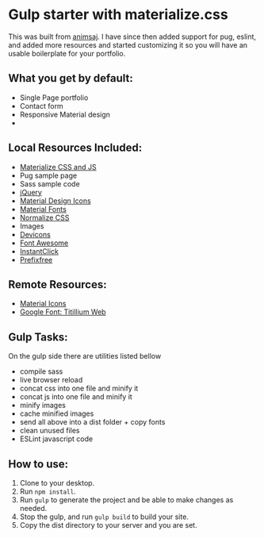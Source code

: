 # Gulp starter with materialize.css

This was built from [animsaj](https://github.com/animsaj/gulp-materialize-starter). I have since then added support for pug, eslint, and added more resources and started customizing it so you will have an usable boilerplate for your portfolio.

## What you get by default:

- Single Page portfolio
- Contact form
- Responsive Material design
- 
## Local Resources Included:

- [Materialize CSS and JS](http://materializecss.com/)
- Pug sample page
- Sass sample code
- [jQuery](https://jquery.com/)
- [Material Design Icons](https://materialdesignicons.com/)
- [Material Fonts](https://www.google.com/fonts/specimen/Roboto)
- [Normalize CSS](https://necolas.github.io/normalize.css/)
- Images
- [Devicons](https://vorillaz.github.io/devicons/#/main)
- [Font Awesome](http://fontawesome.io/)
- [InstantClick](http://instantclick.io/)
- [Prefixfree](https://leaverou.github.io/prefixfree/)

## Remote Resources:

- [Material Icons](https://design.google.com/icons/)
- [Google Font: Titillium Web](https://www.google.com/fonts/specimen/Titillium+Web)

## Gulp Tasks:

On the gulp side there are utilities listed bellow

- compile sass
- live browser reload
- concat css into one file and minify it
- concat js into one file and minify it
- minify images
- cache minified images
- send all above into a dist folder + copy fonts
- clean unused files
- ESLint javascript code

## How to use:

1. Clone to your desktop.
2. Run `npm install`.
3. Run `gulp` to generate the project and be able to make changes as needed.
4. Stop the gulp, and run `gulp build` to build your site.
5. Copy the dist directory to your server and you are set.
